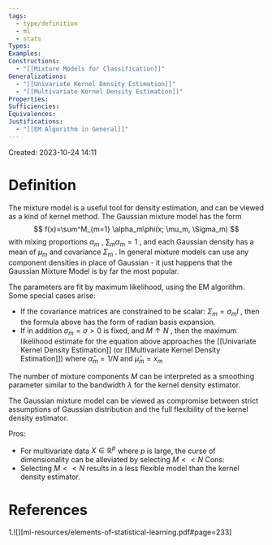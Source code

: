 ```yaml
---
tags:
  - type/definition
  - ml
  - stats
Types: 
Examples: 
Constructions:
  - "[[Mixture Models for Classification]]"
Generalizations:
  - "[[Univariate Kernel Density Estimation]]"
  - "[[Multivariate Kernel Density Estimation]]"
Properties: 
Sufficiencies: 
Equivalences: 
Justifications:
  - "[[EM Algorithm in General]]"
---
```

Created: 2023-10-24 14:11
# Definition

The mixture model is a useful tool for density estimation, and can be viewed as a kind of kernel method. The Gaussian mixture model has the form
$$
f(x)=\sum^M_{m=1} \alpha_m\phi(x; \mu_m, \Sigma_m)
$$
with mixing proportions $\alpha_m$ , $\sum_m \alpha_m = 1$ , and each Gaussian density has a mean of $\mu_m$ and covariance $\Sigma_m$ . In general mixture models can use any component densities in place of Gaussian - it just happens that the Gaussian Mixture Model is by far the most popular. 

The parameters are fit by maximum likelihood, using the EM algorithm. Some special cases arise:
- If the covariance matrices are constrained to be scalar: $\Sigma_m = \sigma_mI$ , then the formula above has the form of radian basis expansion.
- If in addition $\sigma_m = \sigma > 0$ is fixed, and $M \uparrow N$ , then the maximum likelihood estimate for the equation above approaches the [[Univariate Kernel Density Estimation]] (or [[Multivariate Kernel Density Estimation]]) where $\hat \alpha_m = 1/N$ and $\hat \mu_m = x_m$ 

The number of mixture components $M$ can be interpreted as a smoothing parameter similar to the bandwidth $\lambda$ for the kernel density estimator. 

The Gaussian mixture model can be viewed as compromise between strict assumptions of Gaussian distribution and the full flexibility of the kernel density estimator. 

Pros:
- For multivariate data $X \in \mathbb{R}^p$ where $p$ is large, the curse of dimensionality can be alleviated by selecting $M << N$ 
Cons:
- Selecting $M << N$ results in a less flexible model than the kernel density estimator.
# References
1.![][ml-resources/elements-of-statistical-learning.pdf#page=233]
